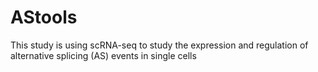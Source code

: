 # AStools
This study is using scRNA-seq to study the expression and regulation of alternative splicing (AS) events in single cells
